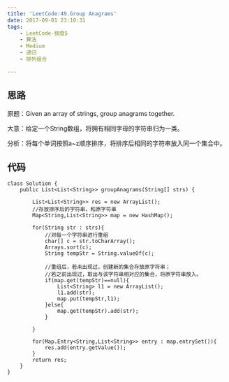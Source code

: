 ```yaml
---
title: 'LeetCode:49.Group Anagrams'
date: 2017-09-01 23:10:31
tags:
	- LeetCode-频度5
	- 算法
	- Medium
	- 递归
	- 排列组合

---
```



## 思路
原题：Given an array of strings, group anagrams together.

大意：给定一个String数组，将拥有相同字母的字符串归为一类。

<!-- more -->
分析：将每个单词按照a~z顺序排序，将排序后相同的字符串放入同一个集合中。

## 代码
```
class Solution {
    public List<List<String>> groupAnagrams(String[] strs) {
        
        List<List<String>> res = new ArrayList();
		//存放排序后的字符串，和原字符串
        Map<String,List<String>> map = new HashMap();
        
        for(String str : strs){
			//对每一个字符串进行重组
            char[] c = str.toCharArray();
            Arrays.sort(c);
            String tempStr = String.valueOf(c);

			//重组后，若未出现过，创建新的集合存放原字符串；
			//若之前出现过，取出与该字符串相对应的集合，将原字符串放入。
            if(map.get(tempStr)==null){
                List<String> l1 = new ArrayList();
                l1.add(str);
                map.put(tempStr,l1);
            }else{
                map.get(tempStr).add(str);
            }
            
        }
        
        for(Map.Entry<String,List<String>> entry : map.entrySet()){
            res.add(entry.getValue());
        }
        return res;
    }
}
```